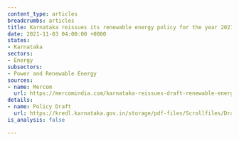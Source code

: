 ```yaml
---
content_type: articles
breadcrumbs: articles
title: Karnataka reissues its renewable energy policy for the year 2021-2026
date: 2021-11-03 04:00:00 +0000
states:
- Karnataka
sectors:
- Energy
subsectors:
- Power and Renewable Energy
sources:
- name: Mercom
  url: https://mercomindia.com/karnataka-reissues-draft-renewable-energy-policy/
details:
- name: Policy Draft
  url: https://kredl.karnataka.gov.in/storage/pdf-files/Scrollfiles/Draft%20Karnataka%20Renewable%20Energy%20Policy%202021-2026_13%20Oct%202021.pdf
is_analysis: false

---
```

